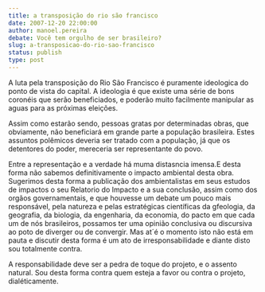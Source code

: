 ```yaml
---
title: a transposição do rio são francisco
date: 2007-12-20 22:00:00
author: manoel.pereira
debate: Você tem orgulho de ser brasileiro?
slug: a-transposicao-do-rio-sao-francisco
status: publish 
type: post
---
```


A luta pela transposição do Rio São Francisco é puramente ideologica do ponto de vista do capital. A ideologia é que existe uma série de bons coronéis que serão beneficiados, e poderão muito facilmente manipular as aguas para as próximas eleições.  

Assim como estarão sendo, pessoas gratas por determinadas obras, que obviamente, não beneficiará em grande parte a população brasileira. Estes assuntos polêmicos deveria ser tratado com a população, já que os detentores do poder, mereceria ser representante do povo.  

Entre a representação e a verdade há muma distasncia imensa.E desta forma não sabemos definitivamente o impacto ambiental desta obra. Sugerimos desta forma a publicação dos ambientalistas em seus estudos de impactos o seu Relatorio do Impacto e a sua conclusão, assim como dos orgãos governamentais, e que houvesse um debate um pouco mais responsável, pela natureza e pelas estratégicas científicas da gfeologia, da geografia, da biologia, da engenharia, da economia, do pacto em que cada um de nós brasileiros, possamos ter uma opinião conclusiva ou discursiva ao poto de diverger ou de convergir. Mas at´é o momento isto não está em pauta e discutir desta forma é um ato de irresponsabilidade e diante disto sou totalmente contra.   

A responsabilidade deve ser a pedra de toque do projeto, e o assento natural. Sou desta forma contra quem esteja a favor ou contra o projeto, dialéticamente.
